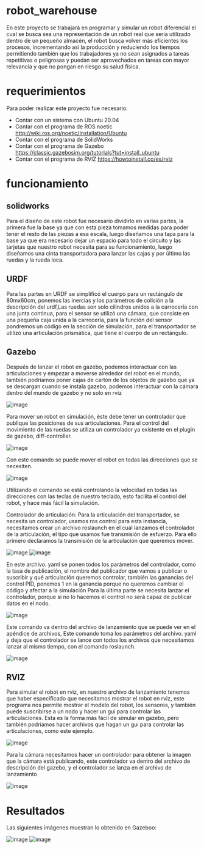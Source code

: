 # robot_warehouse
En este proyecto se trabajará en programar y simular un robot diferencial el cual se busca sea una representación de un robot real que seria utilizado dentro de un pequeño almacén, el robot busca volver más eficientes los procesos, incrementando así la producción y reduciendo los tiempos permitiendo también que los trabajadores ya no sean asignados a tareas repetitivas o peligrosas y puedan ser aprovechados en tareas con mayor relevancia y que no pongan en riesgo su salud física.
# requerimientos
Para poder realizar este proyecto fue necesario:
-    Contar con un sistema con Ubuntu 20.04
-    Contar con el programa de ROS noetic http://wiki.ros.org/noetic/Installation/Ubuntu
-    Contar con el programa de SolidWorks
-    Contar con el programa de Gazebo https://classic.gazebosim.org/tutorials?tut=install_ubuntu
-    Contar con el programa de RVIZ https://howtoinstall.co/es/rviz
# funcionamiento
## solidworks
Para el diseño de este robot fue necesario dividirlo en varias partes, la primera fue la base ya que con esta pieza tomamos medidas para poder tener el resto de las piezas a esa escala, luego diseñamos una tapa para la base ya que era necesario dejar un espacio para todo el circuito y las tarjetas que nuestro robot necesita para su funcionamiento, luego diseñamos una cinta transportadora para lanzar las cajas y por último las ruedas y la rueda loca.
## URDF
Para las partes en URDF se simplificó el cuerpo para un rectángulo de 80mx60cm, ponemos las inercias y los parámetros de colisión a la descripción del urdf,Las ruedas son solo cilindros unidos a la carrocería con una junta continua, para el sensor se utilizó una cámara, que consiste en una pequeña caja unida a la carrocería, para la función del sensor pondremos un código en la sección de simulación, para el transportador se utilizó una articulación prismática, que tiene el cuerpo de un rectángulo.
## Gazebo
Después de lanzar el robot en gazebo, podemos interactuar con las articulaciones y empezar a moverse alrededor del robot en el mundo, también podríamos poner cajas de cartón de los objetos de gazebo que ya se descargan cuando se instala gazebo, podemos interactuar con la cámara dentro del mundo de gazebo y no solo en rviz

![image](https://user-images.githubusercontent.com/99926615/167060398-28599098-4419-448d-98b3-0cac9c0da528.png)

Para mover un robot en simulación, éste debe tener un controlador que publique las posiciones de sus articulaciones. Para el control del movimiento de las ruedas se utiliza un controlador ya existente en el plugin de gazebo, diff-controller.

![image](https://user-images.githubusercontent.com/99926615/167060448-c289ca48-72b9-445a-a461-4ae7a43d275e.png)

Con este comando se puede mover el robot en todas las direcciones que se necesiten.

![image](https://user-images.githubusercontent.com/99926615/167060491-6f9c046b-2091-49e9-bbf7-c60d92078b71.png)

Utilizando el comando se está controlando la velocidad en todas las direcciones con las teclas de nuestro teclado, esto facilita el control del robot, y hace más fácil la simulación.

Controlador de articulación:
Para la articulación del transportador, se necesita un controlador, usamos ros control para esta instancia, necesitamos crear un archivo roslaunch en el cual lanzamos el controlador de la articulación, el tipo que usamos fue transmisión de esfuerzo. Para ello primero declaramos la transmisión de la articulación que queremos mover.

![image](https://user-images.githubusercontent.com/99926615/167060576-e7dc2b6d-17f8-46c5-9c09-011a22e82b81.png)
![image](https://user-images.githubusercontent.com/99926615/167060624-35844cd7-6671-4a08-af7f-8ac843b3e5e3.png)

En este archivo. yaml se ponen todos los parámetros del controlador, como la tasa de publicación, el nombre del publicador que vamos a publicar o suscribir y qué articulación queremos controlar, también las ganancias del control PID, ponemos 1 en la ganancia porque no queremos cambiar el código y afectar a la simulación
Para la última parte se necesita lanzar el controlador, porque si no lo hacemos el control no será capaz de publicar datos en el nodo.

![image](https://user-images.githubusercontent.com/99926615/167060681-5402fa7c-3f96-4546-b5c8-3c8ffbb16627.png)

Este comando va dentro del archivo de lanzamiento que se puede ver en el apéndice de archivos, Este comando toma los parámetros del archivo. yaml y deja que el controlador se lance con todos los archivos que necesitamos lanzar al mismo tiempo, con el comando roslaunch.

![image](https://user-images.githubusercontent.com/99926615/167060718-0d9a625c-8dcd-401d-acae-1b3ca9b76412.png)

## RVIZ
Para simular el robot en rviz, en nuestro archivo de lanzamiento tenemos que haber especificado que necesitamos mostrar el robot en rviz, este programa nos permite mostrar el modelo del robot, los sensores, y también puede suscribirse a un nodo y hacer un gui para controlar las articulaciones. Esta es la forma más fácil de simular en gazebo, pero también podríamos hacer archivos que hagan un gui para controlar las articulaciones, como este ejemplo.

![image](https://user-images.githubusercontent.com/99926615/167060163-c727975f-6585-49c6-87c2-aa6de117e58e.png)

Para la cámara necesitamos hacer un controlador para obtener la imagen que la cámara está publicando, este controlador va dentro del archivo de descripción del gazebo, y el controlador se lanza en el archivo de lanzamiento

![image](https://user-images.githubusercontent.com/99926615/167060336-01d05558-d385-4dc1-9586-704406fa1ecc.png)

# Resultados
Las siguientes imágenes muestran lo obtenido en Gazeboo:

![image](https://user-images.githubusercontent.com/99926615/167060827-6a5c9ceb-ace2-41ef-9e0f-c9c0b6ffc56e.png)
![image](https://user-images.githubusercontent.com/99926615/167060844-dd79d724-b3ba-448c-8877-942fa5ccd07e.png)

